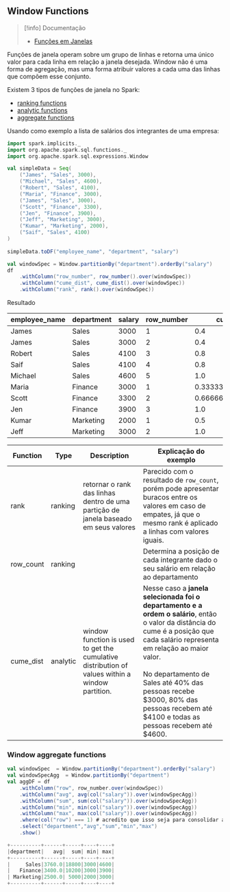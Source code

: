 ## Window Functions

> [!info] Documentação
> - [Funções em Janelas](https://sparkbyexamples.com/spark/spark-sql-functions/#window)

Funções de janela operam sobre um grupo de linhas e retorna uma único valor para cada linha em relação a janela desejada. Window não é uma forma de agregação, mas uma forma atribuir valores a cada uma das linhas que compõem esse conjunto.

Existem 3 tipos de funções de janela no Spark:
- [ranking functions](https://sparkbyexamples.com/spark/spark-sql-window-functions/#ranking-functions)
- [analytic functions](https://sparkbyexamples.com/spark/spark-sql-window-functions/#analytic-functions)
- [aggregate functions](https://sparkbyexamples.com/spark/spark-sql-window-functions/#aggregate-functions)

Usando como exemplo a lista de salários dos integrantes de uma empresa:

```scala
import spark.implicits._
import org.apache.spark.sql.functions._
import org.apache.spark.sql.expressions.Window

val simpleData = Seq(
	("James", "Sales", 3000),
	("Michael", "Sales", 4600),
	("Robert", "Sales", 4100),
	("Maria", "Finance", 3000),
	("James", "Sales", 3000),
	("Scott", "Finance", 3300),
	("Jen", "Finance", 3900),
	("Jeff", "Marketing", 3000),
	("Kumar", "Marketing", 2000),
	("Saif", "Sales", 4100)
)
  
simpleData.toDF("employee_name", "department", "salary")

val windowSpec = Window.partitionBy("department").orderBy("salary")
df
	.withColumn("row_number", row_number().over(windowSpec))
	.withColumn("cume_dist", cume_dist().over(windowSpec))
	.withColumn("rank", rank().over(windowSpec))
```

Resultado

| employee_name | department | salary | row_number | cume_dist          | rank |
| ------------- | ---------- | ------ | ---------- | ------------------ | ---- |
| James         | Sales      | 3000   | 1          | 0.4                | 1    |
| James         | Sales      | 3000   | 2          | 0.4                | 1    |
| Robert        | Sales      | 4100   | 3          | 0.8                | 3    |
| Saif          | Sales      | 4100   | 4          | 0.8                | 4    |
| Michael       | Sales      | 4600   | 5          | 1.0                | 5    |
| Maria         | Finance    | 3000   | 1          | 0.3333333333333333 | 1    |
| Scott         | Finance    | 3300   | 2          | 0.6666666666666666 | 2    |
| Jen           | Finance    | 3900   | 3          | 1.0                | 3    |
| Kumar         | Marketing  | 2000   | 1          | 0.5                | 1    |
| Jeff          | Marketing  | 3000   | 2          | 1.0                | 2    |

| Function  | Type     | Description                                                                                     | Explicação do exemplo                                                                                                                                                                                                                                                                                                       |
| --------- | -------- | ----------------------------------------------------------------------------------------------- | --------------------------------------------------------------------------------------------------------------------------------------------------------------------------------------------------------------------------------------------------------------------------------------------------------------------------- |
| rank      | ranking  | retornar o rank das linhas dentro de uma partição de janela baseado em seus valores             | Parecido com o resultado de `row_count`, porém pode apresentar buracos entre os valores em caso de empates, já que o mesmo rank é aplicado a linhas com valores iguais.                                                                                                                                                     |
| row_count | ranking  |                                                                                                 | Determina a posição de cada integrante dado o seu salário em relação ao departamento                                                                                                                                                                                                                                        |
| cume_dist | analytic | window function is used to get the cumulative distribution of values within a window partition. | Nesse caso a **janela selecionada foi o departamento e a ordem o salário**, então o valor da distância do cume é a posição que cada salário representa em relação ao maior valor.<br><br>No departamento de Sales até 40% das pessoas recebe $3000, 80% das pessoas recebem até $4100 e todas as pessoas recebem até $4600. |

### Window aggregate functions

```scala
val windowSpec  = Window.partitionBy("department").orderBy("salary")
val windowSpecAgg  = Window.partitionBy("department")
val aggDF = df
	.withColumn("row", row_number.over(windowSpec))
    .withColumn("avg", avg(col("salary")).over(windowSpecAgg))
    .withColumn("sum", sum(col("salary")).over(windowSpecAgg))
    .withColumn("min", min(col("salary")).over(windowSpecAgg))
    .withColumn("max", max(col("salary")).over(windowSpecAgg))
    .where(col("row") === 1) # acredito que isso seja para consolidar apenas a primeira linha e evitar duplicatas
    .select("department","avg","sum","min","max")
    .show()

+----------+------+-----+----+----+
|department|   avg|  sum| min| max|
+----------+------+-----+----+----+
|     Sales|3760.0|18800|3000|4600|
|   Finance|3400.0|10200|3000|3900|
| Marketing|2500.0| 5000|2000|3000|
+----------+------+-----+----+----+

```